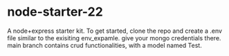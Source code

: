 # node-starter-22
 A node+express starter kit. 
To get started, clone the repo and create a .env file similar to the exisiting env_expamle. give your mongo credentials there.
main branch contains crud functionalities, with a model named Test. 
